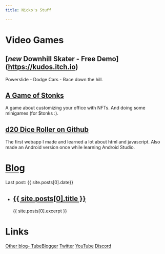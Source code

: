 ```yaml
---
title: Nicko's Stuff

---
```


# Video Games
## [*new* Downhill Skater - Free Demo] (https://kudos.itch.io)
Powerslide - Dodge Cars - Race down the hill.

## [A Game of Stonks](https://mverse.cloud)
A game about customizing your office with NFTs. And doing some minigames (for $tonks :).

## [d20 Dice Roller on Github](https://nickogibson.github.io/apps/diceroller.html)
The first webapp I made and learned a lot about html and javascript. Also made an Android version once while learning Android Studio.  

# [Blog](https://nickogibson.github.io/blog/)
Last post: {{ site.posts[0].date}} 
<ul>
      <li>
      <h2><a href="{{ site.posts[0].url }}">{{  site.posts[0].title }}</a></h2>  
      {{  site.posts[0].excerpt }}
    </li>
</ul>

# Links
[Other blog- TubeBlogger](https://tubeblogger.blogspot.com)
[Twitter](https://twitter.com/NickoGibson)
[YouTube](https://www.youtube.com/c/NickolaiGibson)
[Discord](https://discord.gg/Nk3DFSmJwy)



